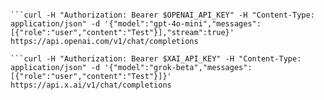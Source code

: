 ```curl -H "Content-Type: application/json" -d '{"contents":[{"parts":[{"text":"Test"}]}]}' "https://generativelanguage.googleapis.com/v1beta/models/gemini-1.5-flash:streamGenerateContent?key=$GEMINI_API_KEY"

```curl -H "Authorization: Bearer $OPENAI_API_KEY" -H "Content-Type: application/json" -d '{"model":"gpt-4o-mini","messages":[{"role":"user","content":"Test"}],"stream":true}' https://api.openai.com/v1/chat/completions

```curl -H "Authorization: Bearer $XAI_API_KEY" -H "Content-Type: application/json" -d '{"model":"grok-beta","messages":[{"role":"user","content":"Test"}]}' https://api.x.ai/v1/chat/completions